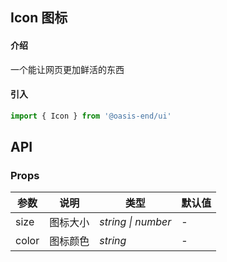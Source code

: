 <script lang="ts">
    import Basic from './demo/basic.md'
</script>

## Icon 图标

#### 介绍

一个能让网页更加鲜活的东西

#### 引入

```js
import { Icon } from '@oasis-end/ui'
```

<Basic />

## API

### Props

| 参数         | 说明                                                          | 类型                                                       | 默认值 |
| ------------ | ------------------------------------------------------------- | ---------------------------------------------------------- | ------ |
| size          | 图标大小                                                      | _string \| number_ | -      |
| color         | 图标颜色                                                        | _string_                                                   | -     |